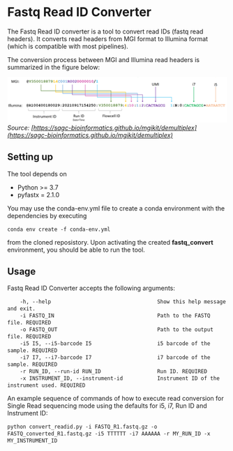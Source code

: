 # Fastq Read ID Converter
The Fastq Read ID converter is a tool to convert read IDs (fastq read headers). It converts read headers from MGI format to Illumina format (which is compatible with most pipelines).

The conversion process between MGI and Illumina read headers is summarized in the figure below:

![Alt text](images/read-header.png?raw=true "Read ID conversion overview")
*Source: [https://sagc-bioinformatics.github.io/mgikit/demultiplex](https://sagc-bioinformatics.github.io/mgikit/demultiplex)*

## Setting up

The tool depends on
  - Python >= 3.7
  - pyfastx = 2.1.0
  
You may use the conda-env.yml file to create a conda environment with the dependencies by executing

```
conda env create -f conda-env.yml
```

from the cloned reposistory. Upon activating the created **fastq_convert** environment, you should be able to run the tool.

## Usage

Fastq Read ID Converter accepts the following arguments:

        -h, --help                                  Show this help message and exit.
        -i FASTQ_IN                                 Path to the FASTQ file. REQUIRED
        -o FASTQ_OUT                                Path to the output file. REQUIRED
        -i5 I5, --i5-barcode I5                     i5 barcode of the sample. REQUIRED
        -i7 I7, --i7-barcode I7                     i7 barcode of the sample. REQUIRED
        -r RUN_ID, --run-id RUN_ID                  Run ID. REQUIRED
        -x INSTRUMENT_ID, --instrument-id           Instrument ID of the instrument used. REQUIRED

An example sequence of commands of how to execute read conversion for Single Read sequencing mode using the defaults for i5, i7, Run ID and Instrument ID:
```
python convert_readid.py -i FASTQ_R1.fastq.gz -o FASTQ_converted_R1.fastq.gz -i5 TTTTTT -i7 AAAAAA -r MY_RUN_ID -x MY_INSTRUMENT_ID
```




